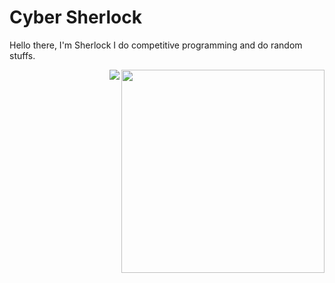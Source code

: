 # Cyber Sherlock 
Hello there, I'm Sherlock
I do competitive programming and do random stuffs. 

<div align=right>
    <a href="https://github.com/anuraghazra/github-readme-stats">
      <img width=325 align="right" src="https://github-readme-stats.vercel.app/api/top-langs/?username=Cyber-Sherlock&theme=highcontrast&langs_count=10&layout=compact" />
    </a>
</div>

<img align = "right" src="https://github-readme-stats.vercel.app/api?username=Cyber-Sherlock&&show_icons=true&title_color=ffffff&icon_color=bb2acf&text_color=daf7dc&bg_color=151515">
